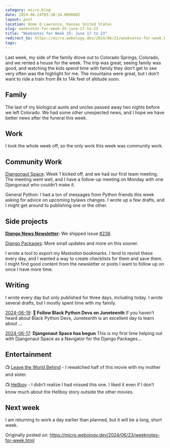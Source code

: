 ```yaml
---
category: micro.blog
date: 2024-06-24T03:38:34.000000Z
layout: post
location: Home @ Lawrence, Kansas United States
slug: weeknotes-for-week-25-june-17-to-23
title: "Weeknotes for Week 25: June 17 to 23"
redirect_to: https://micro.webology.dev/2024/06/23/weeknotes-for-week.html
tags: 
---
```


Last week, my side of the family drove out to Colorado Springs, Colorado, and we rented a house for the week. The trip was great; seeing family was good, and watching the kids spend time with family they don’t get to see very often was the highlight for me. The mountains were great, but I don’t want to ride a train from 8k to 14k feet of altitude soon.

Family
------

The last of my biological aunts and uncles passed away two nights before we left Colorado. We had some other unexpected news, and I hope we have better news after the funeral this week.

Work
----

I took the whole week off, so the only work this week was community work.

Community Work
--------------

[Djangonaut Space](https://djangonaut.space): Week 1 kicked off, and we had our first team meeting. The meeting went well, and I have a follow-up meeting on Monday with one Djangonaut who couldn’t make it.

General Python: I had a ton of messages from Python friends this week asking for advice on upcoming bylaws changes. I wrote up a few drafts, and I might get around to publishing one or the other.

Side projects
-------------

**[Django News Newsletter](https://django-news.com):** We shipped issue [\#238](https://django-news.com/issues/238#start).

[Django Packages](https://djangopackages.org): More small updates and more on this sooner.

I wrote a tool to export my Mastodon bookmarks. I tend to revisit these every day, and I wanted a way to create checklists for them and save them. I might find good content from the newsletter or posts I want to follow up on once I have more time.

Writing
-------

I wrote every day but only published for three days, including today. I wrote several drafts, but I mostly spent time with my family.

[2024-06-19](https://micro.webology.dev/2024/06/19/follow-black-python.html): **💜 Follow Black Python Devs on Juneteenth** If you haven’t heard about Black Python Devs, Juneteenth is an excellent day to learn about …

[2024-06-17](https://micro.webology.dev/2024/06/17/djangonaut-space-has.html): **Djangonaut Space has begun** This is my first time helping out with Djangonaut Space as a Navigator for the Django Packages…

Entertainment
-------------

📺 [Leave the World Behind](https://trakt.tv/movies/leave-the-world-behind-2023) - I rewatched half of this movie with my mother and sister.

📺 [Hellboy](https://trakt.tv/movies/hellboy-2019) - I didn’t realize I had missed this one. I liked it even if I don’t know much about the Hellboy story outside the other movies.

Next week
---------

I am returning to work a day earlier than planned, but it will be a long, short week.

Originally posted on: https://micro.webology.dev/2024/06/23/weeknotes-for-week.html